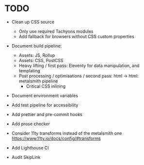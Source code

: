 # TODO

- Clean up CSS source

  - Only use required Tachyons modules
  - Add fallback for browsers without CSS custom properties

- Document build pipeline:

  - Assets: JS, Rollup
  - Assets: CSS, PostCSS
  - Heavy lifting / first pass: Eleventy for data manipulation, and templating
  - Post processing / optimisations / second pass: html -> html: metalsmith pipeline
    - Critical CSS inlining

- Document environment variables

- Add test pipeline for accessibility
- Add prettier and pre-commit hooks
- Add prose checker
- Consider 11ty transforms instead of the metalsmith one https://www.11ty.io/docs/config/#transforms
- Add Lighthouse CI
- Audit SkipLink
